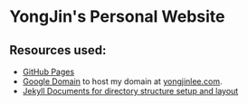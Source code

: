 # YongJin's Personal Website

## Resources used:
- [GitHub Pages](https://pages.github.com)
- [Google Domain](https://domains.google/?gclid=Cj0KCQjw0K-HBhDDARIsAFJ6UGjNQDFBYOO60QjX5S72K6aNA8nBbfu4Ys39QSAK8fSsEJlFAN8-U2caAgKsEALw_wcB&gclsrc=aw.ds) to host my domain at [yongjinlee.com](https://yongjinlee.com).
- [Jekyll Documents for directory structure setup and layout](https://jekyllrb.com/docs/)
